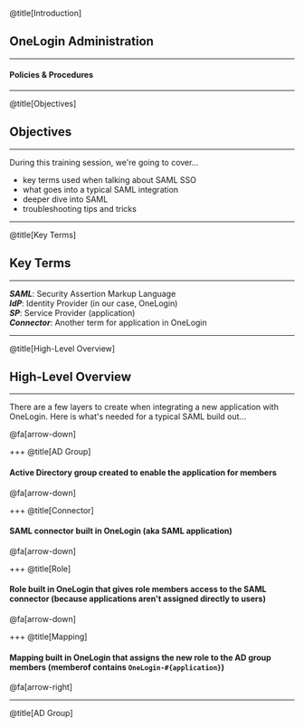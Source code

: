 @title[Introduction]

## <span class="gold">OneLogin</span> Administration

***

#### Policies & Procedures

---

@title[Objectives]

## <span class="gold">Objectives</span>

***

During this training session, we're going to cover...  
* key terms used when talking about SAML SSO
* what goes into a typical SAML integration
* deeper dive into SAML
* troubleshooting tips and tricks

---

@title[Key Terms]

## <span class="gold">Key</span> Terms

***

**_SAML_**: Security Assertion Markup Language  
**_IdP_**: Identity Provider (in our case, OneLogin)  
**_SP_**: Service Provider (application)  
**_Connector_**: Another term for application in OneLogin

---

@title[High-Level Overview]

## <span class="gold">High-Level</span> Overview

***

There are a few layers to create when integrating a new application with OneLogin. Here is what's needed for a typical SAML build out...  

@fa[arrow-down]

+++
@title[AD Group]
#### Active Directory group created to enable the application for members

@fa[arrow-down]

+++
@title[Connector]

#### SAML connector built in OneLogin (aka SAML application)

@fa[arrow-down]

+++
@title[Role]

#### Role built in OneLogin that gives role members access to the SAML connector (because applications aren't assigned directly to users)

@fa[arrow-down]

+++
@title[Mapping]

#### Mapping built in OneLogin that assigns the new role to the AD group members (memberof contains `OneLogin-#{application}`)

@fa[arrow-right]

---

@title[AD Group]
